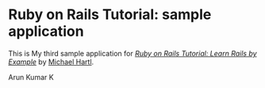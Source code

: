 # Ruby on Rails Tutorial: sample application

This is My third sample application for
[*Ruby on Rails Tutorial: Learn Rails by Example*](http://railstutorial.org/)
by [Michael Hartl](http://michaelhartl.com/).

Arun Kumar K